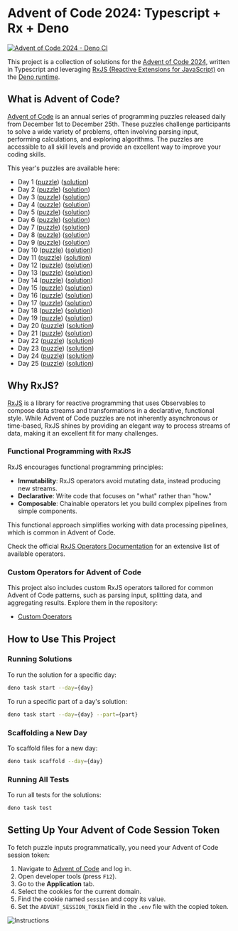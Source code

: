 # Advent of Code 2024: Typescript + Rx + Deno

[![Advent of Code 2024 - Deno CI](https://github.com/gwolpert/advent-of-code-2024/actions/workflows/deno.yml/badge.svg)](https://github.com/gwolpert/advent-of-code-2024/actions/workflows/deno.yml)

This project is a collection of solutions for the [Advent of Code 2024](https://adventofcode.com/2024), written in Typescript and leveraging [RxJS (Reactive Extensions for JavaScript)](https://rxjs.dev/) on the [Deno runtime](https://deno.land/).

## What is Advent of Code?

[Advent of Code](https://adventofcode.com/) is an annual series of programming puzzles released daily from December 1st to December 25th. These puzzles challenge participants to solve a wide variety of problems, often involving parsing input, performing calculations, and exploring algorithms. The puzzles are accessible to all skill levels and provide an excellent way to improve your coding skills.

This year's puzzles are available here:
- Day 1 ([puzzle](https://adventofcode.com/2024/day/1)) ([solution](https://github.com/gwolpert/advent-of-code-2024/blob/main/days/01.ts))
- Day 2 ([puzzle](https://adventofcode.com/2024/day/2)) ([solution](https://github.com/gwolpert/advent-of-code-2024/blob/main/days/02.ts))
- Day 3 ([puzzle](https://adventofcode.com/2024/day/3)) ([solution](https://github.com/gwolpert/advent-of-code-2024/blob/main/days/03.ts))
- Day 4 ([puzzle](https://adventofcode.com/2024/day/4)) ([solution](https://github.com/gwolpert/advent-of-code-2024/blob/main/days/04.ts))
- Day 5 ([puzzle](https://adventofcode.com/2024/day/5)) ([solution](https://github.com/gwolpert/advent-of-code-2024/blob/main/days/05.ts))
- Day 6 ([puzzle](https://adventofcode.com/2024/day/6)) ([solution](https://github.com/gwolpert/advent-of-code-2024/blob/main/days/06.ts))
- Day 7 ([puzzle](https://adventofcode.com/2024/day/7)) ([solution](https://github.com/gwolpert/advent-of-code-2024/blob/main/days/07.ts))
- Day 8 ([puzzle](https://adventofcode.com/2024/day/8)) ([solution](https://github.com/gwolpert/advent-of-code-2024/blob/main/days/08.ts))
- Day 9 ([puzzle](https://adventofcode.com/2024/day/9)) ([solution](https://github.com/gwolpert/advent-of-code-2024/blob/main/days/09.ts))
- Day 10 ([puzzle](https://adventofcode.com/2024/day/10)) ([solution](https://github.com/gwolpert/advent-of-code-2024/blob/main/days/10.ts))
- Day 11 ([puzzle](https://adventofcode.com/2024/day/11)) ([solution](https://github.com/gwolpert/advent-of-code-2024/blob/main/days/11.ts))
- Day 12 ([puzzle](https://adventofcode.com/2024/day/12)) ([solution](https://github.com/gwolpert/advent-of-code-2024/blob/main/days/12.ts))
- Day 13 ([puzzle](https://adventofcode.com/2024/day/13)) ([solution](https://github.com/gwolpert/advent-of-code-2024/blob/main/days/13.ts))
- Day 14 ([puzzle](https://adventofcode.com/2024/day/14)) ([solution](https://github.com/gwolpert/advent-of-code-2024/blob/main/days/14.ts))
- Day 15 ([puzzle](https://adventofcode.com/2024/day/15)) ([solution](https://github.com/gwolpert/advent-of-code-2024/blob/main/days/15.ts))
- Day 16 ([puzzle](https://adventofcode.com/2024/day/16)) ([solution](https://github.com/gwolpert/advent-of-code-2024/blob/main/days/16.ts))
- Day 17 ([puzzle](https://adventofcode.com/2024/day/17)) ([solution](https://github.com/gwolpert/advent-of-code-2024/blob/main/days/17.ts))
- Day 18 ([puzzle](https://adventofcode.com/2024/day/18)) ([solution](https://github.com/gwolpert/advent-of-code-2024/blob/main/days/18.ts))
- Day 19 ([puzzle](https://adventofcode.com/2024/day/19)) ([solution](https://github.com/gwolpert/advent-of-code-2024/blob/main/days/19.ts))
- Day 20 ([puzzle](https://adventofcode.com/2024/day/20)) ([solution](https://github.com/gwolpert/advent-of-code-2024/blob/main/days/20.ts))
- Day 21 ([puzzle](https://adventofcode.com/2024/day/21)) ([solution](https://github.com/gwolpert/advent-of-code-2024/blob/main/days/21.ts))
- Day 22 ([puzzle](https://adventofcode.com/2024/day/22)) ([solution](https://github.com/gwolpert/advent-of-code-2024/blob/main/days/22.ts))
- Day 23 ([puzzle](https://adventofcode.com/2024/day/23)) ([solution](https://github.com/gwolpert/advent-of-code-2024/blob/main/days/23.ts))
- Day 24 ([puzzle](https://adventofcode.com/2024/day/24)) ([solution](https://github.com/gwolpert/advent-of-code-2024/blob/main/days/24.ts))
- Day 25 ([puzzle](https://adventofcode.com/2024/day/25)) ([solution](https://github.com/gwolpert/advent-of-code-2024/blob/main/days/25.ts))

## Why RxJS?

[RxJS](https://rxjs.dev/) is a library for reactive programming that uses Observables to compose data streams and transformations in a declarative, functional style. While Advent of Code puzzles are not inherently asynchronous or time-based, RxJS shines by providing an elegant way to process streams of data, making it an excellent fit for many challenges.

### Functional Programming with RxJS

RxJS encourages functional programming principles:
- **Immutability**: RxJS operators avoid mutating data, instead producing new streams.
- **Declarative**: Write code that focuses on "what" rather than "how."
- **Composable**: Chainable operators let you build complex pipelines from simple components.

This functional approach simplifies working with data processing pipelines, which is common in Advent of Code.

Check the official [RxJS Operators Documentation](https://rxjs.dev/guide/operators) for an extensive list of available operators.

### Custom Operators for Advent of Code

This project also includes custom RxJS operators tailored for common Advent of Code patterns, such as parsing input, splitting data, and aggregating results. Explore them in the repository:
- [Custom Operators](https://github.com/gwolpert/advent-of-code-2024/tree/main/operators)

## How to Use This Project

### Running Solutions
To run the solution for a specific day:
```bash
deno task start --day={day}
```

To run a specific part of a day's solution:
```bash
deno task start --day={day} --part={part}
```

### Scaffolding a New Day
To scaffold files for a new day:
```bash
deno task scaffold --day={day}
```

### Running All Tests
To run all tests for the solutions:
```bash
deno task test
```

## Setting Up Your Advent of Code Session Token

To fetch puzzle inputs programmatically, you need your Advent of Code session token:

1. Navigate to [Advent of Code](https://adventofcode.com/) and log in.
2. Open developer tools (press `F12`).
3. Go to the **Application** tab.
4. Select the cookies for the current domain.
5. Find the cookie named `session` and copy its value.
6. Set the `ADVENT_SESSION_TOKEN` field in the `.env` file with the copied token.

![Instructions](https://i.imgur.com/ygEUVE8.png "Instructions")
